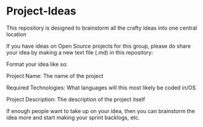 # Project-Ideas
This repository is designed to brainstorm all the crafty ideas into one central location

If you have ideas on Open Source projects for this group, please do share your idea by making a new text file (.md) in this repository:

Format your idea like so:

Project Name: The name of the project

Required Technologies: What languages will this most likely be coded in/OS

Project Description: The description of the project itself

If enough people want to take up on your idea, then you can brainstorm the idea more and start making your sprint backlogs, etc.
